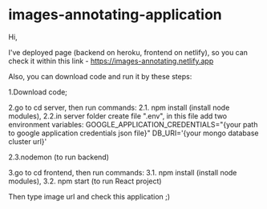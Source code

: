 # images-annotating-application

Hi,

I've deployed page (backend on heroku, frontend on netlify), so you can check it within this link - https://images-annotating.netlify.app

Also, you can download code and run it by these steps:

1.Download code;

2.go to cd server, then run commands: 
2.1. npm install (install node modules), 
2.2.in server folder create file ".env", in this file add two environment variables:
GOOGLE_APPLICATION_CREDENTIALS="{your path to google application credentials json file}"
DB_URI='{your mongo database cluster url}'

2.3.nodemon (to run backend) 

3.go to cd frontend, then run commands: 3.1. npm install (install node modules), 3.2. npm start (to run React project) 

Then type image url and check this application ;)






